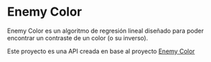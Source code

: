 # Enemy Color
Enemy Color es un algoritmo de regresión lineal diseñado para poder encontrar un contraste de un color (o su inverso).

Este proyecto es una API creada en base al proyecto [Enemy Color](https://github.com/nakato156/enemyColor)